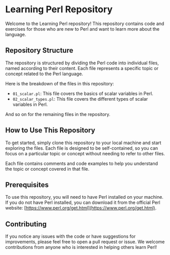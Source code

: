 # Learning Perl Repository

Welcome to the Learning Perl repository! This repository contains code and exercises for those who are new to Perl and want to learn more about the language.

## Repository Structure

The repository is structured by dividing the Perl code into individual files, named according to their content. Each file represents a specific topic or concept related to the Perl language.

Here is the breakdown of the files in this repository:

- `01_scalar.pl`: This file covers the basics of scalar variables in Perl.
- `02_scalar_types.pl`: This file covers the different types of scalar variables in Perl.

And so on for the remaining files in the repository.

## How to Use This Repository

To get started, simply clone this repository to your local machine and start exploring the files. Each file is designed to be self-contained, so you can focus on a particular topic or concept without needing to refer to other files.

Each file contains comments and code examples to help you understand the topic or concept covered in that file.

## Prerequisites

To use this repository, you will need to have Perl installed on your machine. If you do not have Perl installed, you can download it from the official Perl website: [https://www.perl.org/get.html](https://www.perl.org/get.html).

## Contributing

If you notice any issues with the code or have suggestions for improvements, please feel free to open a pull request or issue. We welcome contributions from anyone who is interested in helping others learn Perl!
